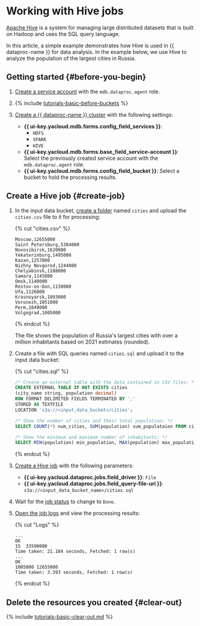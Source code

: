 # Working with Hive jobs

[Apache Hive](https://hive.apache.org/) is a system for managing large distributed datasets that is built on Hadoop and uses the SQL query language.

In this article, a simple example demonstrates how Hive is used in {{ dataproc-name }} for data analysis. In the example below, we use Hive to analyze the population of the largest cities in  Russia.  

## Getting started {#before-you-begin}

1. [Create a service account](../../iam/operations/sa/create.md) with the `mdb.dataproc.agent` role.

1. {% include [tutorials-basic-before-buckets](../../_includes/data-proc/tutorials/basic-before-buckets.md) %}

1. [Create a {{ dataproc-name }} cluster](../operations/cluster-create.md) with the following settings:

   * **{{ ui-key.yacloud.mdb.forms.config_field_services }}**:
      * `HDFS`
      * `SPARK`
      * `HIVE`
   * **{{ ui-key.yacloud.mdb.forms.base_field_service-account }}**: Select the previously created service account with the `mdb.dataproc.agent` role.
   * **{{ ui-key.yacloud.mdb.forms.config_field_bucket }}**: Select a bucket to hold the processing results.

## Create a Hive job {#create-job}

1. In the input data bucket, [create a folder](../../storage/operations/objects/upload.md) named `cities` and upload the `cities.csv` file to it for processing:

   
   {% cut "cities.csv" %}

   ```text
   Moscow,12655000
   Saint Petersburg,5384000
   Novosibirsk,1620000
   Yekaterinburg,1495000
   Kazan,1257000
   Nizhny Novgorod,1244000
   Chelyabinsk,1188000
   Samara,1145000
   Omsk,1140000
   Rostov-on-Don,1138000
   Ufa,1126000
   Krasnoyarsk,1093000
   Voronezh,1051000
   Perm,1049000
   Volgograd,1005000
   ```

   {% endcut %}

   The file shows the population of Russia's largest cities with over a million inhabitants based on 2021 estimates (rounded).



1. Create a file with SQL queries named `cities.sql` and upload it to the input data bucket:

   {% cut "cities.sql" %}

   ```sql
   /* Create an external table with the data contained in CSV files: */
   CREATE EXTERNAL TABLE IF NOT EXISTS cities
   (city_name string, population decimal)
   ROW FORMAT DELIMITED FIELDS TERMINATED BY ','
   STORED AS TEXTFILE
   LOCATION 's3a://<input_data_bucket>/cities';

   /* Show the number of cities and their total population: */
   SELECT COUNT(*) num_cities, SUM(population) sum_populataion FROM cities;

   /* Show the minimum and maximum number of inhabitants: */
   SELECT MIN(population) min_population, MAX(population) max_population FROM cities;
   ```

   {% endcut %}

1. [Create a Hive job](../operations/jobs-hive#create) with the following parameters:

   * **{{ ui-key.yacloud.dataproc.jobs.field_driver }}**: `File`
   * **{{ ui-key.yacloud.dataproc.jobs.field_query-file-uri }}**: `s3a://<input_data_bucket_name>/cities.sql`

1. Wait for the [job status](../operations/jobs-spark.md#get-info) to change to `Done`.


1. [Open the job logs](../operations/jobs-hive#get-logs) and view the processing results:

   {% cut "Logs" %}

   ```text
   ...
   OK
   15  33590000
   Time taken: 21.104 seconds, Fetched: 1 row(s)
   ...
   OK
   1005000 12655000
   Time taken: 3.393 seconds, Fetched: 1 row(s)
   ```

   {% endcut %}


## Delete the resources you created {#clear-out}

{% include [tutorials-basic-clear-out.md](../../_includes/data-proc/tutorials/basic-clear-out.md) %}
